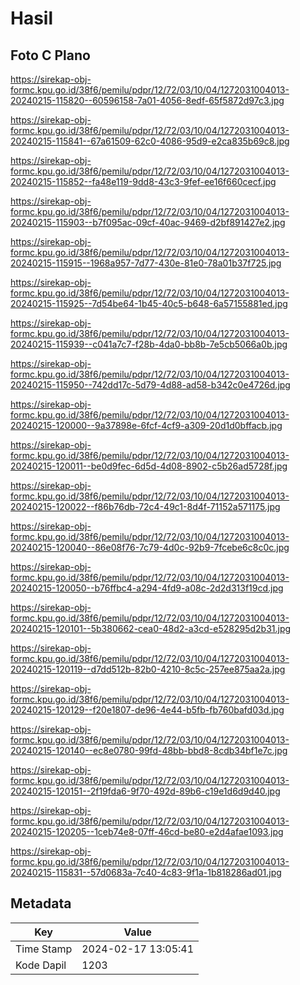 # Hasil

## Foto C Plano

https://sirekap-obj-formc.kpu.go.id/38f6/pemilu/pdpr/12/72/03/10/04/1272031004013-20240215-115820--60596158-7a01-4056-8edf-65f5872d97c3.jpg

https://sirekap-obj-formc.kpu.go.id/38f6/pemilu/pdpr/12/72/03/10/04/1272031004013-20240215-115841--67a61509-62c0-4086-95d9-e2ca835b69c8.jpg

https://sirekap-obj-formc.kpu.go.id/38f6/pemilu/pdpr/12/72/03/10/04/1272031004013-20240215-115852--fa48e119-9dd8-43c3-9fef-ee16f660cecf.jpg

https://sirekap-obj-formc.kpu.go.id/38f6/pemilu/pdpr/12/72/03/10/04/1272031004013-20240215-115903--b7f095ac-09cf-40ac-9469-d2bf891427e2.jpg

https://sirekap-obj-formc.kpu.go.id/38f6/pemilu/pdpr/12/72/03/10/04/1272031004013-20240215-115915--1968a957-7d77-430e-81e0-78a01b37f725.jpg

https://sirekap-obj-formc.kpu.go.id/38f6/pemilu/pdpr/12/72/03/10/04/1272031004013-20240215-115925--7d54be64-1b45-40c5-b648-6a57155881ed.jpg

https://sirekap-obj-formc.kpu.go.id/38f6/pemilu/pdpr/12/72/03/10/04/1272031004013-20240215-115939--c041a7c7-f28b-4da0-bb8b-7e5cb5066a0b.jpg

https://sirekap-obj-formc.kpu.go.id/38f6/pemilu/pdpr/12/72/03/10/04/1272031004013-20240215-115950--742dd17c-5d79-4d88-ad58-b342c0e4726d.jpg

https://sirekap-obj-formc.kpu.go.id/38f6/pemilu/pdpr/12/72/03/10/04/1272031004013-20240215-120000--9a37898e-6fcf-4cf9-a309-20d1d0bffacb.jpg

https://sirekap-obj-formc.kpu.go.id/38f6/pemilu/pdpr/12/72/03/10/04/1272031004013-20240215-120011--be0d9fec-6d5d-4d08-8902-c5b26ad5728f.jpg

https://sirekap-obj-formc.kpu.go.id/38f6/pemilu/pdpr/12/72/03/10/04/1272031004013-20240215-120022--f86b76db-72c4-49c1-8d4f-71152a571175.jpg

https://sirekap-obj-formc.kpu.go.id/38f6/pemilu/pdpr/12/72/03/10/04/1272031004013-20240215-120040--86e08f76-7c79-4d0c-92b9-7fcebe6c8c0c.jpg

https://sirekap-obj-formc.kpu.go.id/38f6/pemilu/pdpr/12/72/03/10/04/1272031004013-20240215-120050--b76ffbc4-a294-4fd9-a08c-2d2d313f19cd.jpg

https://sirekap-obj-formc.kpu.go.id/38f6/pemilu/pdpr/12/72/03/10/04/1272031004013-20240215-120101--5b380662-cea0-48d2-a3cd-e528295d2b31.jpg

https://sirekap-obj-formc.kpu.go.id/38f6/pemilu/pdpr/12/72/03/10/04/1272031004013-20240215-120119--d7dd512b-82b0-4210-8c5c-257ee875aa2a.jpg

https://sirekap-obj-formc.kpu.go.id/38f6/pemilu/pdpr/12/72/03/10/04/1272031004013-20240215-120129--f20e1807-de96-4e44-b5fb-fb760bafd03d.jpg

https://sirekap-obj-formc.kpu.go.id/38f6/pemilu/pdpr/12/72/03/10/04/1272031004013-20240215-120140--ec8e0780-99fd-48bb-bbd8-8cdb34bf1e7c.jpg

https://sirekap-obj-formc.kpu.go.id/38f6/pemilu/pdpr/12/72/03/10/04/1272031004013-20240215-120151--2f19fda6-9f70-492d-89b6-c19e1d6d9d40.jpg

https://sirekap-obj-formc.kpu.go.id/38f6/pemilu/pdpr/12/72/03/10/04/1272031004013-20240215-120205--1ceb74e8-07ff-46cd-be80-e2d4afae1093.jpg

https://sirekap-obj-formc.kpu.go.id/38f6/pemilu/pdpr/12/72/03/10/04/1272031004013-20240215-115831--57d0683a-7c40-4c83-9f1a-1b818286ad01.jpg


## Metadata

| Key        | Value               |
| ---------- | ------------------- |
| Time Stamp | 2024-02-17 13:05:41 |
| Kode Dapil | 1203                |



